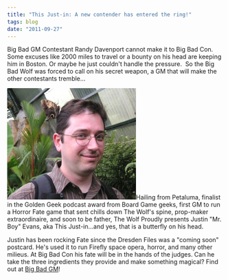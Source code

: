 ```yaml
---
title: "This Just-in: A new contender has entered the ring!"
tags: blog
date: "2011-09-27"
---
```


Big Bad GM Contestant Randy Davenport cannot make it to Big Bad Con. Some excuses like 2000 miles to travel or a bounty on his head are keeping him in Boston. Or maybe he just couldn't handle the pressure.  So the Big Bad Wolf was forced to call on his secret weapon, a GM that will make the other contestants tremble...

[![](/images/74535_1543478158379_1577732348_1265134_6053057_n-300x259.jpg "Mr. Boy")](http://www.bigbadcon.com/wp-content/uploads/2011/09/74535_1543478158379_1577732348_1265134_6053057_n.jpg)Hailing from Petaluma, finalist in the Golden Geek podcast award from Board Game geeks, first GM to run a Horror Fate game that sent chills down The Wolf's spine, prop-maker extraordinaire, and soon to be father, The Wolf Proudly presents Justin "Mr. Boy" Evans, aka This Just-in...and yes, that is a butterfly on his head.

Justin has been rocking Fate since the Dresden Files was a "coming soon" postcard. He's used it to run Firefly space opera, horror, and many other milieus. At Big Bad Con his fate will be in the hands of the judges. Can he take the three ingredients they provide and make something magical? Find out at [Big Bad GM](http://www.bigbadcon.com/?page_id=6&event_id=72)!
